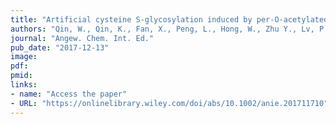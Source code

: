 ```yaml
---
title: "Artificial cysteine S-glycosylation induced by per-O-acetylated unnatural monosaccharides during metabolic glycan labeling"
authors: "Qin, W., Qin, K., Fan, X., Peng, L., Hong, W., Zhu Y., Lv, P., Du, Y., Huang, R., Han, M., Chen, B., Liu, Y., Zhou, W., Wang, C., Chen, X."
journal: "Angew. Chem. Int. Ed."
pub_date: "2017-12-13"
image:
pdf:
pmid:
links:
- name: "Access the paper"
- URL: "https://onlinelibrary.wiley.com/doi/abs/10.1002/anie.201711710"
---
```

